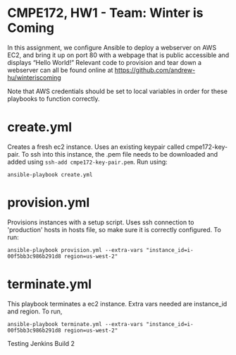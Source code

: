 # CMPE172, HW1 - Team: Winter is Coming

In this assignment, we configure Ansible to deploy a webserver on AWS EC2, and bring it up on port 80 with a webpage that is public accessible and displays “Hello World!”
Relevant code to provision and tear down a webserver can all be found online at 
https://github.com/andrew-hu/winteriscoming

Note that AWS credentials should be set to local variables in order for these playbooks to function correctly.

# create.yml
Creates a fresh ec2 instance. Uses an existing keypair called cmpe172-key-pair. To ssh into this instance, the .pem file needs to be downloaded and added using `ssh-add cmpe172-key-pair.pem`. Run using:
```
ansible-playbook create.yml
```

# provision.yml
Provisions instances with a setup script. Uses ssh connection to 'production' hosts in hosts file, so make sure it is correctly configured. To run:
```
ansible-playbook provision.yml --extra-vars "instance_id=i-00f5bb3c986b291d8 region=us-west-2"
```

# terminate.yml
This playbook terminates a ec2 instance. Extra vars needed are instance_id and region. To run,
```
ansible-playbook terminate.yml --extra-vars "instance_id=i-00f5bb3c986b291d8 region=us-west-2"
```

Testing Jenkins Build 2
